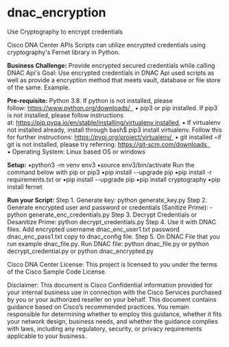 # dnac_encryption
Use Cryptography to encrypt credentials

Cisco DNA Center APIs Scripts can utilize encrypted credentials using cryptography's Fernet library in Python.

**Business Challenge:** Provide encrypted secured credentials while calling DNAC Api's
Goal: Use encrypted credentials in DNAC Api used scripts as well as provide a encryption method that meets vault, database or file store of the same. 
Example.

**Pre-requisite:** Python 3.8. If python is not installed, please follow: https://www.python.org/downloads/  
▪ pip3 or pip installed. If pip3 is not installed, please follow instructions at: https://pip.pypa.io/en/stable/installing/virtualenv installed 
▪ If virtualenv not installed already, install through bash$ pip3 install virtualenv. Follow this for further instructions: https://pypi.org/project/virtualenv/ 
▪ git installed ◦if git is not installed, please try referring: https://git-scm.com/downloads  
▪ Operating System: Linux based OS or windows

**Setup:**
▪python3 -m venv env3 
▪source env3/bin/activate
Run the command below with pip or pip3
▪pip install --upgrade pip 
▪pip install -r requirements.txt
or 
▪pip install --upgrade pip
▪pip install cryptography
▪pip install fernet

**Run your Script:**
Step 1. Generate key: python generate_key.py
Step 2. Generate encrypted user and password or credentials (Sanitize Prime): - python generate_enc_credentials.py
Step 3. Decrypt Credentials or Desanitize Prime: python decrypt_credentials.py 
Step 4. Use it with DNAC files. Add encrypted username dnac_enc_user1.txt password dnac_enc_pass1.txt copy to dnac_config file.
Step 5. On DNAC File that you run example dnac_file.py. 
        Run DNAC file: python dnac_file.py or python decrypt_credential.py  or python dnac_encrypted.py
        
Cisco DNA Center License: This project is licensed to you under the terms of the Cisco Sample Code License.

Disclaimer: This document is Cisco Confidential information provided for your internal business use in connection with the Cisco Services purchased
by you or your authorized reseller on your behalf. This document contains guidance based on Cisco’s recommended practices. You remain responsible for 
determining whether to employ this guidance, whether it fits your network design, business needs, and whether the guidance complies with laws, 
including any regulatory, security, or privacy requirements applicable to your business.

